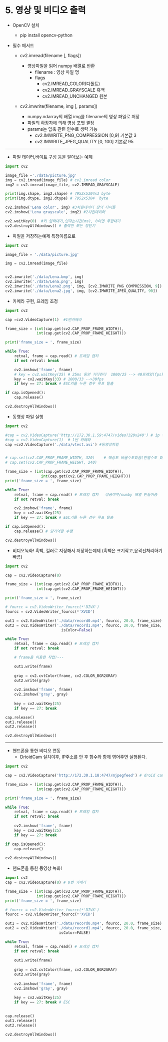 # 5. 영상 및 비디오 출력

- OpenCV 설치

  - pip install opencv-python

- 필수 메서드

  - cv2.imread(filename [, flags])
    - 영상파일을 읽어 numpy 배열로 반환
      - filename : 영상 파일 명
      - flags
        - cv2.IMREAD_COLOR(디폴트)
        - cv2.IMREAD_GRAYSCALE  흑백
        - cv2.IMREAD_UNCHANGED  원본

  - cv2.imwrite(filename, img [, params])
    - numpy.ndarray의 배열 img를 filename의 영상 파일로 저장
    - 파일의 확장자에 의해 영상 포맷 결정
    - params는 압축 관련 인수로 생략 가능
      - cv2.IMWRITE_PNG_COMPRESSION [0,9] 기본값 3
      - cv2.IMWRITE_JPEG_QUALITY [0, 100] 기본값 95



---

- 파일 데이터,바이트 구성 등을 알아보는 예제

```python
import cv2

image_file ='./data/picture.jpg'
img = cv2.imread(image_file) # cv2.imread_color
img2 = cv2.imread(image_file, cv2.IMREAD_GRAYSCALE)

print(img.shape, img2.shape) # 7952x5304x3 byte
print(img.dtype, img2.dtype) # 7952x5304  byte

cv2.imshow('Lena color', img) #3차원데이터 창의 타이틀
cv2.imshow('Lena grayscale', img2) #2차원데이터

cv2.waitKey(0)  #키 입력대기,인자는시간(ms), 0이면 무한대기
cv2.destroyAllWindows() # 출력한 모든 창닫기

```

- 파일을 저장하는예제 특정이름으로

```python
import cv2

image_file = './data/picture.jpg'

img = cv2.imread(image_file)


cv2.imwrite('./data/Lena.bmp', img)
cv2.imwrite('./data/Lena.png', img)
cv2.imwrite('./data/Lena2.png', img, [cv2.IMWRITE_PNG_COMPRESSION, 9])
cv2.imwrite('./data/Lena2.jpg', img, [cv2.IMWRITE_JPEG_QUALITY, 90])
```

- 카메라 구현, 프레임 조정

```python
import cv2

cap =cv2.VideoCapture(1)  #1번카메라

frame_size = (int(cap.get(cv2.CAP_PROP_FRAME_WIDTH)),
              int(cap.get(cv2.CAP_PROP_FRAME_HEIGHT)))

print('frame_size = ', frame_size)

while True:
    retval, frame = cap.read() # 프레임 캡처
    if not retval: break

    cv2.imshow('frame', frame)
    # key = cv2.waitKey(25) # 25ms 동안 기다린다  1000/25 --> 40프레임(fps)
    key = cv2.waitKey(33) # 1000/33 -->30fps
    if key == 27: break # ESC키를 누른 경우 루프 탈출

if cap.isOpened():
    cap.release()

cv2.destroyAllWindows()
```

- 동영상 파일 실행

```python
import cv2

#cap = cv2.VideoCapture('http://172.30.1.59:4747/video?320x240') # ip 카메라 앱을통해 연결
#cap = cv2.VideoCapture(1)  # 1번 카메라
cap =cv2.VideoCapture('./data/vtest.avi') #동영상파일


# cap.set(cv2.CAP_PROP_FRAME_WIDTH, 320)    # 해상도 바꿀수도있음(안댈수도 있음 )
# cap.set(cv2.CAP_PROP_FRAME_HEIGHT, 240)

frame_size = (int(cap.get(cv2.CAP_PROP_FRAME_WIDTH)),
                int(cap.get(cv2.CAP_PROP_FRAME_HEIGHT)))
print('frame_size = ', frame_size)

while True:
    retval, frame = cap.read() # 프레임 캡처   성공여부/numby 배열 만들어줌
    if not retval: break

    cv2.imshow('frame', frame)
    key = cv2.waitKey(25)
    if key == 27: break # ESC키를 누른 경우 루프 탈출

if cap.isOpened():
    cap.release() # 닫기역할 수행

cv2.destroyAllWindows()
```

- 비디오녹화! 흑백, 컬러로 지정해서 저장하는예제 (흑백은 크기작고,윤곽선처리하기 빠름)

```python
import cv2 

cap = cv2.VideoCapture(0)

frame_size = (int(cap.get(cv2.CAP_PROP_FRAME_WIDTH)),
              int(cap.get(cv2.CAP_PROP_FRAME_HEIGHT)))

print('frame_size = ', frame_size)

# fourcc = cv2.VideoWriter_fourcc(*'DIVX')
fourcc = cv2.VideoWriter_fourcc(*'XVID')

out1 = cv2.VideoWriter('./data/record0.mp4', fourcc, 20.0, frame_size) # 저장할 위치 기록
out2 = cv2.VideoWriter('./data/record1.mp4', fourcc, 20.0, frame_size,
                         isColor=False)

while True:
    retval, frame = cap.read() # 프레임 캡처
    if not retval: break

    # frame을 이용한 작업!---

    out1.write(frame)
    
    gray = cv2.cvtColor(frame, cv2.COLOR_BGR2GRAY)
    out2.write(gray)
    
    cv2.imshow('frame', frame)
    cv2.imshow('gray', gray)
    
    key = cv2.waitKey(25)
    if key == 27: break

cap.release()
out1.release()
out2.release()

cv2.destroyAllWindows()

```

-----



- 핸드폰을 통한 비디오 연동
  - DrioidCam 설치이후, IP주소를 안 후 함수와 함께 엮어주면 실행된다.

```python
import cv2

cap = cv2.VideoCapture('http://172.30.1.18:4747/mjpegfeed') # droid cam

frame_size = (int(cap.get(cv2.CAP_PROP_FRAME_WIDTH)),
			  int(cap.get(cv2.CAP_PROP_FRAME_HEIGHT)))

print('frame_size = ', frame_size)

while True:
    retval, frame = cap.read() # 프레임 캡처
    if not retval: break
        
    cv2.imshow('frame', frame)
    key = cv2.waitKey(25)
    if key == 27: break

if cap.isOpened():
	cap.release()
    
cv2.destroyAllWindows()
```

- 핸드폰을 통한 동영상 녹화!

```python
import cv2
cap = cv2.VideoCapture(0) # 0번 카메라

frame_size = (int(cap.get(cv2.CAP_PROP_FRAME_WIDTH)),
			  int(cap.get(cv2.CAP_PROP_FRAME_HEIGHT)))
print('frame_size = ', frame_size)

# fourcc = cv2.VideoWriter_fourcc(*'DIVX')
fourcc = cv2.VideoWriter_fourcc(*'XVID')

out1 = cv2.VideoWriter('./data/record0.mp4', fourcc, 20.0, frame_size)
out2 = cv2.VideoWriter('./data/record1.mp4', fourcc, 20.0, frame_size,
						isColor=FALSE)

while True:
    retval, frame = cap.read() # 프레임 캡처
    if not retval: break
        
    out1.write(frame)
    
    gray = cv2.cvtColor(frame, cv2.COLOR_BGR2GRAY)
    out2.write(gray)
    
    cv2.imshow('frame', frame)
    cv2.imshow('gray', gray)
    
    key = cv2.waitKey(25)
    if key == 27: break # ESC
    

cap.release()
out1.release()
out2.release()

cv2.destroyAllWindows()
```



